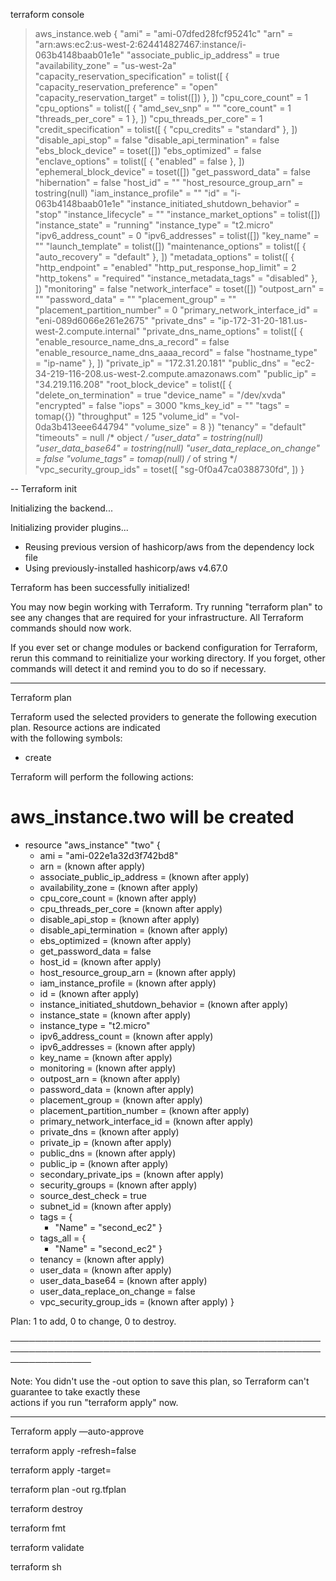 terraform console


> aws_instance.web
{
  "ami" = "ami-07dfed28fcf95241c"
  "arn" = "arn:aws:ec2:us-west-2:624414827467:instance/i-063b4148baab01e1e"
  "associate_public_ip_address" = true
  "availability_zone" = "us-west-2a"
  "capacity_reservation_specification" = tolist([
    {
      "capacity_reservation_preference" = "open"
      "capacity_reservation_target" = tolist([])
    },
  ])
  "cpu_core_count" = 1
  "cpu_options" = tolist([
    {
      "amd_sev_snp" = ""
      "core_count" = 1
      "threads_per_core" = 1
    },
  ])
  "cpu_threads_per_core" = 1
  "credit_specification" = tolist([
    {
      "cpu_credits" = "standard"
    },
  ])
  "disable_api_stop" = false
  "disable_api_termination" = false
  "ebs_block_device" = toset([])
  "ebs_optimized" = false
  "enclave_options" = tolist([
    {
      "enabled" = false
    },
  ])
  "ephemeral_block_device" = toset([])
  "get_password_data" = false
  "hibernation" = false
  "host_id" = ""
  "host_resource_group_arn" = tostring(null)
  "iam_instance_profile" = ""
  "id" = "i-063b4148baab01e1e"
  "instance_initiated_shutdown_behavior" = "stop"
  "instance_lifecycle" = ""
  "instance_market_options" = tolist([])
  "instance_state" = "running"
  "instance_type" = "t2.micro"
  "ipv6_address_count" = 0
  "ipv6_addresses" = tolist([])
  "key_name" = ""
  "launch_template" = tolist([])
  "maintenance_options" = tolist([
    {
      "auto_recovery" = "default"
    },
  ])
  "metadata_options" = tolist([
    {
      "http_endpoint" = "enabled"
      "http_put_response_hop_limit" = 2
      "http_tokens" = "required"
      "instance_metadata_tags" = "disabled"
    },
  ])
  "monitoring" = false
  "network_interface" = toset([])
  "outpost_arn" = ""
  "password_data" = ""
  "placement_group" = ""
  "placement_partition_number" = 0
  "primary_network_interface_id" = "eni-089d6066e261e2675"
  "private_dns" = "ip-172-31-20-181.us-west-2.compute.internal"
  "private_dns_name_options" = tolist([
    {
      "enable_resource_name_dns_a_record" = false
      "enable_resource_name_dns_aaaa_record" = false
      "hostname_type" = "ip-name"
    },
  ])
  "private_ip" = "172.31.20.181"
  "public_dns" = "ec2-34-219-116-208.us-west-2.compute.amazonaws.com"
  "public_ip" = "34.219.116.208"
  "root_block_device" = tolist([
    {
      "delete_on_termination" = true
      "device_name" = "/dev/xvda"
      "encrypted" = false
      "iops" = 3000
      "kms_key_id" = ""
      "tags" = tomap({})
      "throughput" = 125
      "volume_id" = "vol-0da3b413eee644794"
      "volume_size" = 8
  })
  "tenancy" = "default"
  "timeouts" = null /* object */
  "user_data" = tostring(null)
  "user_data_base64" = tostring(null)
  "user_data_replace_on_change" = false
  "volume_tags" = tomap(null) /* of string */
  "vpc_security_group_ids" = toset([
    "sg-0f0a47ca0388730fd",
  ])
}

--
Terraform init

Initializing the backend...

Initializing provider plugins...
- Reusing previous version of hashicorp/aws from the dependency lock file
- Using previously-installed hashicorp/aws v4.67.0

Terraform has been successfully initialized!

You may now begin working with Terraform. Try running "terraform plan" to see
any changes that are required for your infrastructure. All Terraform commands
should now work.

If you ever set or change modules or backend configuration for Terraform,
rerun this command to reinitialize your working directory. If you forget, other
commands will detect it and remind you to do so if necessary.

-------------------------------------------------------------
Terraform plan

Terraform used the selected providers to generate the following execution plan. Resource actions are indicated    
with the following symbols:
  + create

Terraform will perform the following actions:

  # aws_instance.two will be created
  + resource "aws_instance" "two" {
      + ami                                  = "ami-022e1a32d3f742bd8"
      + arn                                  = (known after apply)
      + associate_public_ip_address          = (known after apply)
      + availability_zone                    = (known after apply)
      + cpu_core_count                       = (known after apply)
      + cpu_threads_per_core                 = (known after apply)
      + disable_api_stop                     = (known after apply)
      + disable_api_termination              = (known after apply)
      + ebs_optimized                        = (known after apply)
      + get_password_data                    = false
      + host_id                              = (known after apply)
      + host_resource_group_arn              = (known after apply)
      + iam_instance_profile                 = (known after apply)
      + id                                   = (known after apply)
      + instance_initiated_shutdown_behavior = (known after apply)
      + instance_state                       = (known after apply)
      + instance_type                        = "t2.micro"
      + ipv6_address_count                   = (known after apply)
      + ipv6_addresses                       = (known after apply)
      + key_name                             = (known after apply)
      + monitoring                           = (known after apply)
      + outpost_arn                          = (known after apply)
      + password_data                        = (known after apply)
      + placement_group                      = (known after apply)
      + placement_partition_number           = (known after apply)
      + primary_network_interface_id         = (known after apply)
      + private_dns                          = (known after apply)
      + private_ip                           = (known after apply)
      + public_dns                           = (known after apply)
      + public_ip                            = (known after apply)
      + secondary_private_ips                = (known after apply)
      + security_groups                      = (known after apply)
      + source_dest_check                    = true
      + subnet_id                            = (known after apply)
      + tags                                 = {
          + "Name" = "second_ec2"
        }
      + tags_all                             = {
          + "Name" = "second_ec2"
        }
      + tenancy                              = (known after apply)
      + user_data                            = (known after apply)
      + user_data_base64                     = (known after apply)
      + user_data_replace_on_change          = false
      + vpc_security_group_ids               = (known after apply)
    }

Plan: 1 to add, 0 to change, 0 to destroy.

───────────────────────────────────────────────────────────────────────────────────────────────────────────────── 

Note: You didn't use the -out option to save this plan, so Terraform can't guarantee to take exactly these        
actions if you run "terraform apply" now.


------------------------------------------------------------- 
Terraform apply —auto-approve 

terraform apply -refresh=false

terraform apply -target= <resource type >

terraform plan -out rg.tfplan

terraform destroy 

terraform fmt

terraform validate

terraform sh